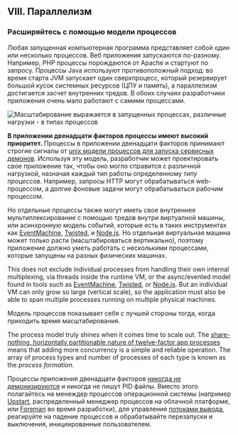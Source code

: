 ## VIII. Параллелизм
### Расширяйтесь с помощью модели процессов

Любая запущенная компьютерная программа представляет собой один или несколько процессов. Веб приложения запускаются по-разному.
Например, PHP процессы порождаются от Apache и стартуют по запросу. Процессы Java используют
противоположный подход: во время старта JVM запускает один сверхпроцесс, который резервирует большой кусок системных ресурсов
(ЦПУ и память), а параллелизм достигается засчет внутренних тредов. В обоих случаях разработчики приложения очень мало работают
с самими процессами.

![Масштабирование выражается в запущенных процессах, различные нагрузки - в типах процессов](/images/process-types.png)

**В приложении двенадцати факторов процессы имеют высокий приоритет.** Процессы в приложении двенадцати факторов принимают
строгие сигналы от [unix модели процессов для запуска сервисных демонов](http://adam.heroku.com/past/2011/5/9/applying_the_unix_process_model_to_web_apps/).
Используя эту модель, разработчик может проектировать свое приложение так, чтобы оно могло справится с различной нагрузкой,
назначая каждый тип работы определенному *типу процессов*. Например, запросы HTTP могут обрабатываться web-процессом, а долгие
фоновые задачи могут обрабатываться рабочим процессом.

Но отдельные процессы также могут иметь свое внутреннее мультиплексирование с помощью тредов внутри виртуалной машины, или
асинхронную модель событий, которые есть в таких инструментах как [EventMachine](http://rubyeventmachine.com/),
[Twisted](http://twistedmatrix.com/trac/), и [Node.js](http://nodejs.org/). Но отдельная виртуальная машина может только
расти (масштабироваться вертикально), поэтому приложение должно уметь работать с несколькими процессами, которые запущены на разных
физических машинах.

This does not exclude individual processes from handling their own internal multiplexing, via threads inside the runtime VM, or the async/evented model found in tools such as [EventMachine](http://rubyeventmachine.com/), [Twisted](http://twistedmatrix.com/trac/), or [Node.js](http://nodejs.org/).  But an individual VM can only grow so large (vertical scale), so the application must also be able to span multiple processes running on multiple physical machines.

Модель процессов показывает себя с лучшей стороны тогда, когда приходить время масштабирования.

The process model truly shines when it comes time to scale out.  The [share-nothing, horizontally partitionable nature of twelve-factor app processes](/processes) means that adding more concurrency is a simple and reliable operation.  The array of process types and number of processes of each type is known as the *process formation*.

Процессы приложения двенадцати факторов [никогда не демонизируются](http://dustin.github.com/2010/02/28/running-processes.html)
и никогда не пишут PID файлы. Вместо этого полагайтесь на менеждер процессов операционной системы
(например [Upstart](http://upstart.ubuntu.com/), распределенный менеджер процессов на облачной платформе, или
[Foreman](http://blog.daviddollar.org/2011/05/06/introducing-foreman.html) во время разработки), для управления
[потоками вывода](/logs), реагируйте на падение процессов и обрабатывайте перезапуски и выключения, инициированные пользователем.
